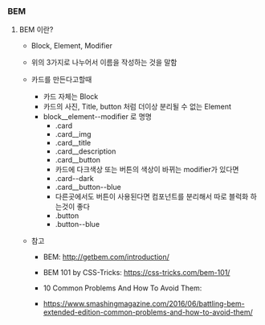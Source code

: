 ### BEM

1. BEM 이란?

   - Block, Element, Modifier
   - 위의 3가지로 나누어서 이름을 작성하는 것을 말함
   - 카드를 만든다고할때
     - 카드 자체는 Block
     - 카드의 사진, Title, button 처럼 더이상 분리될 수 없는 Element
     - block\_\_element--modifier 로 명명
       - .card
       - .card\_\_img
       - .card\_\_title
       - .card\_\_description
       - .card\_\_button
       - 카드에 다크색상 또는 버튼의 색상이 바뀌는 modifier가 있다면
       - .card--dark
       - .card\_\_button--blue
       - 다른곳에서도 버튼이 사용된다면 컴포넌트를 분리해서 따로 블럭화 하는것이 좋다
       - .button
       - .button--blue
   - 참고

     - BEM: http://getbem.com/introduction/

     - BEM 101 by CSS-Tricks: https://css-tricks.com/bem-101/

     - 10 Common Problems And How To Avoid Them:

     - https://www.smashingmagazine.com/2016/06/battling-bem-extended-edition-common-problems-and-how-to-avoid-them/

